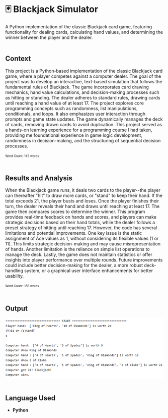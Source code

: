 # 🃏 Blackjack Simulator
A Python implementation of the classic Blackjack card game, featuring functionality for dealing cards, calculating hand values, and determining the winner between the player and the dealer.
<br><br>

## Context
This project is a Python-based implementation of the classic Blackjack card game, where a player competes against a computer dealer. The goal of the project was to develop an interactive, text-based simulation that follows the fundamental rules of Blackjack. The game incorporates card drawing mechanics, hand value calculations, and decision-making processes such as hitting or standing. The dealer adheres to standard rules, drawing cards until reaching a hand value of at least 17. The project explores core programming concepts such as randomness, list manipulations, conditionals, and loops. It also emphasizes user interaction through prompts and game state updates. The game dynamically manages the deck of cards, removing drawn cards to avoid duplication. This project served as a hands-on learning experience for a programming course I had taken, providing me foundational experience in game logic development, randomness in decision-making, and the structuring of sequential decision processes. 

<sub><sup>Word Count: 145 words</sub></sup>
<br><br>
## Results and Analysis
When the Blackjack game runs, it deals two cards to the player--the player can thereafter "hit" to draw more cards, or "stand" to keep their hand. If the total exceeds 21, the player busts and loses. Once the player finishes their turn, the dealer reveals their hand and draws until reaching at least 17. The game then compares scores to determine the winner. This program provides real-time feedback on hands and scores, and players can make strategic decisions based on their hand totals, while the dealer follows a preset strategy of hitting until reaching 17. However, the code has several limitations and potential improvements. One key issue is the static assignment of Ace values as 1, without considering its flexible values (1 or 11). This limits strategic decision-making and may cause misrepresentation of hands. Another limitation is the reliance on simple list operations to manage the deck. Lastly, the game does not maintain statistics or offer insights into player performance over multiple rounds. Future improvements could include better decision-making for the dealer, a more robust deck-handling system, or a graphical user interface enhancements for better usability.

<sub><sup>Word Count: 186 words</sub></sup>
<br><br>

## Output
![Blackjack Simulator Output](Blackjack-Simulator-Output.png)
<br><br>

## Language Used
- **Python**
